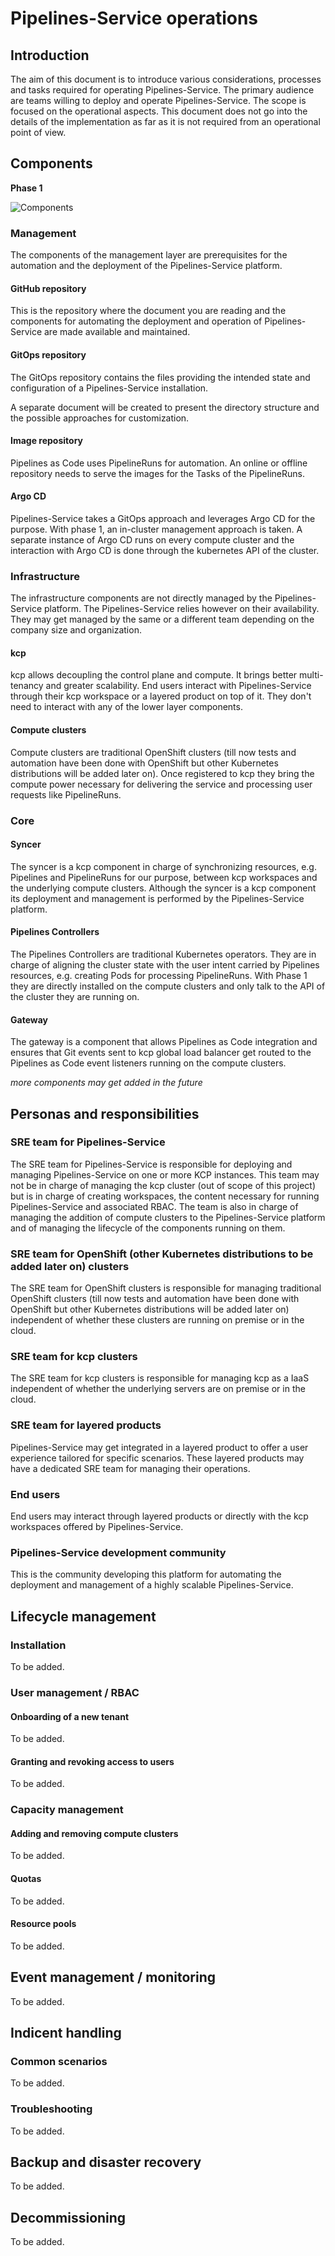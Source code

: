 # Pipelines-Service operations

## Introduction

The aim of this document is to introduce various considerations, processes and tasks required for operating Pipelines-Service.
The primary audience are teams willing to deploy and operate Pipelines-Service.
The scope is focused on the operational aspects. This document does not go into the details of the implementation as far as it is not required from an operational point of view.

## Components

**Phase 1**

![Components](./images/components.png)

### Management

The components of the management layer are prerequisites for the automation and the deployment of the Pipelines-Service platform.

#### GitHub repository

This is the repository where the document you are reading and the components for automating the deployment and operation of Pipelines-Service are made available and maintained.

#### GitOps repository

The GitOps repository contains the files providing the intended state and configuration of a Pipelines-Service installation.

A separate document will be created to present the directory structure and the possible approaches for customization.

#### Image repository

Pipelines as Code uses PipelineRuns for automation. An online or offline repository needs to serve the images for the Tasks of the PipelineRuns.

#### Argo CD

Pipelines-Service takes a GitOps approach and leverages Argo CD for the purpose. With phase 1, an in-cluster management approach is taken. A separate instance of Argo CD runs on every compute cluster and the interaction with Argo CD is done through the kubernetes API of the cluster.

### Infrastructure

The infrastructure components are not directly managed by the Pipelines-Service platform. The Pipelines-Service relies however on their availability. They may get managed by the same or a different team depending on the company size and organization.

#### kcp

kcp allows decoupling the control plane and compute. It brings better multi-tenancy and greater scalability.
End users interact with Pipelines-Service through their kcp workspace or a layered product on top of it. They don't need to interact with any of the lower layer components.

#### Compute clusters

Compute clusters are traditional OpenShift clusters (till now tests and automation have been done with OpenShift but other Kubernetes distributions will be added later on). Once registered to kcp they bring the compute power necessary for delivering the service and processing user requests like PipelineRuns.

### Core

#### Syncer

The syncer is a kcp component in charge of synchronizing resources, e.g. Pipelines and PipelineRuns for our purpose, between kcp workspaces and the underlying compute clusters. Although the syncer is a kcp component its deployment and management is performed by the Pipelines-Service platform.

#### Pipelines Controllers

The Pipelines Controllers are traditional Kubernetes operators. They are in charge of aligning the cluster state with the user intent carried by Pipelines resources, e.g. creating Pods for processing PipelineRuns. With Phase 1 they are directly installed on the compute clusters and only talk to the API of the cluster they are running on.

#### Gateway

The gateway is a component that allows Pipelines as Code integration and ensures that Git events sent to kcp global load balancer get routed to the Pipelines as Code event listeners running on the compute clusters.

*more components may get added in the future*


## Personas and responsibilities

### SRE team for Pipelines-Service

 The SRE team for Pipelines-Service is responsible for deploying and managing Pipelines-Service on one or more KCP instances. This team may not be in charge of managing the kcp cluster (out of scope of this project) but is in charge of creating workspaces, the content necessary for running Pipelines-Service and associated RBAC. The team is also in charge of managing the addition of compute clusters to the Pipelines-Service platform and of managing the lifecycle of the components running on them.

### SRE team for OpenShift (other Kubernetes distributions to be added later on) clusters

The SRE team for OpenShift clusters is responsible for managing traditional OpenShift clusters (till now tests and automation have been done with OpenShift but other Kubernetes distributions will be added later on) independent of whether these clusters are running on premise or in the cloud.

### SRE team for kcp clusters

The SRE team for kcp clusters is responsible for managing kcp as a IaaS independent of whether the underlying servers are on premise or in the cloud.

### SRE team for layered products

Pipelines-Service may get integrated in a layered product to offer a user experience tailored for specific scenarios. These layered products may have a dedicated SRE team for managing their operations.

### End users

End users may interact through layered products or directly with the kcp workspaces offered by Pipelines-Service.

### Pipelines-Service development community

This is the community developing this platform for automating the deployment and management of a highly scalable Pipelines-Service.

## Lifecycle management

### Installation

To be added.

### User management / RBAC

#### Onboarding of a new tenant

To be added.

#### Granting and revoking access to users

To be added.

### Capacity management

#### Adding and removing compute clusters

To be added.

#### Quotas

To be added.

#### Resource pools

To be added.

## Event management / monitoring

To be added.

## Indicent handling

### Common scenarios

To be added.

### Troubleshooting

To be added.

## Backup and disaster recovery

To be added.

## Decommissioning

To be added.
